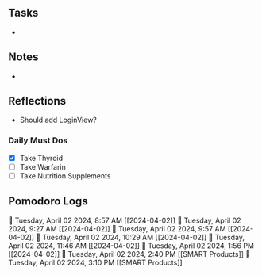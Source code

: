 ## Tasks

-  

## Notes

- 

## Reflections

- Should add LoginView?

### Daily Must Dos

- [x] Take Thyroid
- [ ] Take Warfarin
- [ ] Take Nutrition Supplements

## Pomodoro Logs


🍅 Tuesday, April 02 2024, 8:57 AM [[2024-04-02]]
🍅 Tuesday, April 02 2024, 9:27 AM [[2024-04-02]]
🍅 Tuesday, April 02 2024, 9:57 AM [[2024-04-02]]
🍅 Tuesday, April 02 2024, 10:29 AM [[2024-04-02]]
🍅 Tuesday, April 02 2024, 11:46 AM [[2024-04-02]]
🍅 Tuesday, April 02 2024, 1:56 PM [[2024-04-02]]🍅 Tuesday, April 02 2024, 2:40 PM [[SMART Products]]🍅 Tuesday, April 02 2024, 3:10 PM [[SMART Products]]